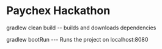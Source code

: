 # Paychex Hackathon

gradlew clean build  -- builds and downloads dependencies

gradlew bootRun --- Runs the project on localhost:8080  
